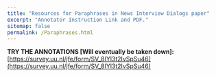 ```yaml
---
title: "Resources for Paraphrases in News Interview Dialogs paper"
excerpt: "Annotator Instruction Link and PDF."
sitemap: false
permalink: /Paraphrases.html
---
```


**TRY THE ANNOTATIONS [Will eventually be taken down]:** [https://survey.uu.nl/jfe/form/SV_8IYl3t2IvSpSu46](https://survey.uu.nl/jfe/form/SV_8IYl3t2IvSpSu46) 

